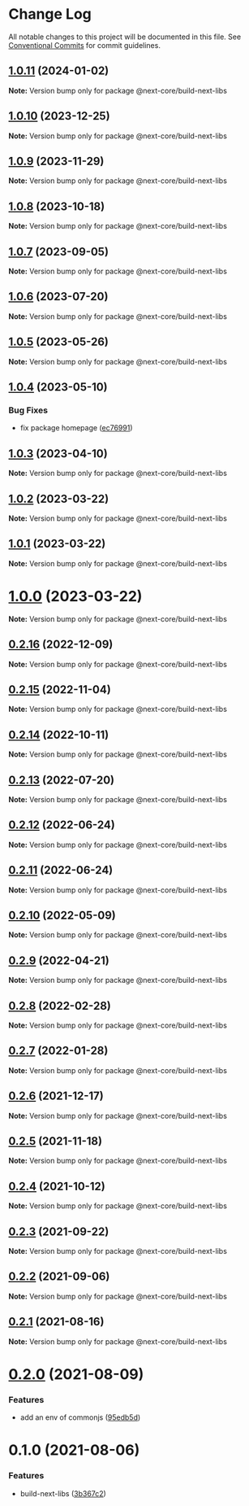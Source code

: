 # Change Log

All notable changes to this project will be documented in this file.
See [Conventional Commits](https://conventionalcommits.org) for commit guidelines.

## [1.0.11](https://github.com/easyops-cn/next-core/compare/@next-core/build-next-libs@1.0.10...@next-core/build-next-libs@1.0.11) (2024-01-02)

**Note:** Version bump only for package @next-core/build-next-libs





## [1.0.10](https://github.com/easyops-cn/next-core/compare/@next-core/build-next-libs@1.0.9...@next-core/build-next-libs@1.0.10) (2023-12-25)

**Note:** Version bump only for package @next-core/build-next-libs





## [1.0.9](https://github.com/easyops-cn/next-core/compare/@next-core/build-next-libs@1.0.8...@next-core/build-next-libs@1.0.9) (2023-11-29)

**Note:** Version bump only for package @next-core/build-next-libs





## [1.0.8](https://github.com/easyops-cn/next-core/compare/@next-core/build-next-libs@1.0.7...@next-core/build-next-libs@1.0.8) (2023-10-18)

**Note:** Version bump only for package @next-core/build-next-libs





## [1.0.7](https://github.com/easyops-cn/next-core/compare/@next-core/build-next-libs@1.0.6...@next-core/build-next-libs@1.0.7) (2023-09-05)

**Note:** Version bump only for package @next-core/build-next-libs





## [1.0.6](https://github.com/easyops-cn/next-core/compare/@next-core/build-next-libs@1.0.5...@next-core/build-next-libs@1.0.6) (2023-07-20)

**Note:** Version bump only for package @next-core/build-next-libs





## [1.0.5](https://github.com/easyops-cn/next-core/compare/@next-core/build-next-libs@1.0.4...@next-core/build-next-libs@1.0.5) (2023-05-26)

**Note:** Version bump only for package @next-core/build-next-libs





## [1.0.4](https://github.com/easyops-cn/next-core/compare/@next-core/build-next-libs@1.0.3...@next-core/build-next-libs@1.0.4) (2023-05-10)


### Bug Fixes

* fix package homepage ([ec76991](https://github.com/easyops-cn/next-core/commit/ec76991f1b55bebbced980f43e788070e6d4f2f7))





## [1.0.3](https://github.com/easyops-cn/next-core/compare/@next-core/build-next-libs@1.0.2...@next-core/build-next-libs@1.0.3) (2023-04-10)

**Note:** Version bump only for package @next-core/build-next-libs





## [1.0.2](https://github.com/easyops-cn/next-core/compare/@next-core/build-next-libs@1.0.1...@next-core/build-next-libs@1.0.2) (2023-03-22)

**Note:** Version bump only for package @next-core/build-next-libs

## [1.0.1](https://github.com/easyops-cn/next-core/compare/@next-core/build-next-libs@1.0.0...@next-core/build-next-libs@1.0.1) (2023-03-22)

**Note:** Version bump only for package @next-core/build-next-libs

# [1.0.0](https://github.com/easyops-cn/next-core/compare/@next-core/build-next-libs@0.2.16...@next-core/build-next-libs@1.0.0) (2023-03-22)

**Note:** Version bump only for package @next-core/build-next-libs

## [0.2.16](https://github.com/easyops-cn/next-core/compare/@next-core/build-next-libs@0.2.15...@next-core/build-next-libs@0.2.16) (2022-12-09)

**Note:** Version bump only for package @next-core/build-next-libs

## [0.2.15](https://github.com/easyops-cn/next-core/compare/@next-core/build-next-libs@0.2.14...@next-core/build-next-libs@0.2.15) (2022-11-04)

**Note:** Version bump only for package @next-core/build-next-libs

## [0.2.14](https://github.com/easyops-cn/next-core/compare/@next-core/build-next-libs@0.2.13...@next-core/build-next-libs@0.2.14) (2022-10-11)

**Note:** Version bump only for package @next-core/build-next-libs

## [0.2.13](https://github.com/easyops-cn/next-core/compare/@next-core/build-next-libs@0.2.12...@next-core/build-next-libs@0.2.13) (2022-07-20)

**Note:** Version bump only for package @next-core/build-next-libs

## [0.2.12](https://github.com/easyops-cn/next-core/compare/@next-core/build-next-libs@0.2.11...@next-core/build-next-libs@0.2.12) (2022-06-24)

**Note:** Version bump only for package @next-core/build-next-libs

## [0.2.11](https://github.com/easyops-cn/next-core/compare/@next-core/build-next-libs@0.2.10...@next-core/build-next-libs@0.2.11) (2022-06-24)

**Note:** Version bump only for package @next-core/build-next-libs

## [0.2.10](https://github.com/easyops-cn/next-core/compare/@next-core/build-next-libs@0.2.9...@next-core/build-next-libs@0.2.10) (2022-05-09)

**Note:** Version bump only for package @next-core/build-next-libs

## [0.2.9](https://github.com/easyops-cn/next-core/compare/@next-core/build-next-libs@0.2.8...@next-core/build-next-libs@0.2.9) (2022-04-21)

**Note:** Version bump only for package @next-core/build-next-libs

## [0.2.8](https://github.com/easyops-cn/next-core/compare/@next-core/build-next-libs@0.2.7...@next-core/build-next-libs@0.2.8) (2022-02-28)

**Note:** Version bump only for package @next-core/build-next-libs

## [0.2.7](https://github.com/easyops-cn/next-core/compare/@next-core/build-next-libs@0.2.6...@next-core/build-next-libs@0.2.7) (2022-01-28)

**Note:** Version bump only for package @next-core/build-next-libs

## [0.2.6](https://github.com/easyops-cn/next-core/compare/@next-core/build-next-libs@0.2.5...@next-core/build-next-libs@0.2.6) (2021-12-17)

**Note:** Version bump only for package @next-core/build-next-libs

## [0.2.5](https://github.com/easyops-cn/next-core/compare/@next-core/build-next-libs@0.2.4...@next-core/build-next-libs@0.2.5) (2021-11-18)

**Note:** Version bump only for package @next-core/build-next-libs

## [0.2.4](https://github.com/easyops-cn/next-core/compare/@next-core/build-next-libs@0.2.3...@next-core/build-next-libs@0.2.4) (2021-10-12)

**Note:** Version bump only for package @next-core/build-next-libs

## [0.2.3](https://github.com/easyops-cn/next-core/compare/@next-core/build-next-libs@0.2.2...@next-core/build-next-libs@0.2.3) (2021-09-22)

**Note:** Version bump only for package @next-core/build-next-libs

## [0.2.2](https://github.com/easyops-cn/next-core/compare/@next-core/build-next-libs@0.2.1...@next-core/build-next-libs@0.2.2) (2021-09-06)

**Note:** Version bump only for package @next-core/build-next-libs

## [0.2.1](https://github.com/easyops-cn/next-core/compare/@next-core/build-next-libs@0.2.0...@next-core/build-next-libs@0.2.1) (2021-08-16)

**Note:** Version bump only for package @next-core/build-next-libs

# [0.2.0](https://github.com/easyops-cn/next-core/compare/@next-core/build-next-libs@0.1.0...@next-core/build-next-libs@0.2.0) (2021-08-09)

### Features

- add an env of commonjs ([95edb5d](https://github.com/easyops-cn/next-core/commit/95edb5d2f6bcb5bb4ce72602398dde4618768f75))

# 0.1.0 (2021-08-06)

### Features

- build-next-libs ([3b367c2](https://github.com/easyops-cn/next-core/commit/3b367c29029e6e95faf3231a783b15e300f11c7f))
